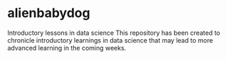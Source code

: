 # alienbabydog
Introductory lessons in data science
This repository has been created to chronicle  introductory learnings in data science that may lead to more advanced learning in the coming weeks.

